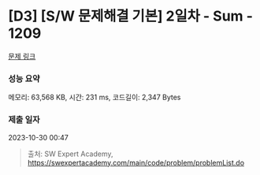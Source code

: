 # [D3] [S/W 문제해결 기본] 2일차 - Sum - 1209 

[문제 링크](https://swexpertacademy.com/main/code/problem/problemDetail.do?contestProbId=AV13_BWKACUCFAYh) 

### 성능 요약

메모리: 63,568 KB, 시간: 231 ms, 코드길이: 2,347 Bytes

### 제출 일자

2023-10-30 00:47



> 출처: SW Expert Academy, https://swexpertacademy.com/main/code/problem/problemList.do